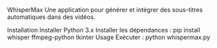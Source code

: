 WhisperMax
Une application pour générer et intégrer des sous-titres automatiques dans des vidéos.

Installation
Installer Python 3.x
Installer les dépendances : pip install whisper ffmpeg-python tkinter
Usage
Exécuter : python whispermax.py
